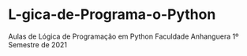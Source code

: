 # L-gica-de-Programa-o-Python
Aulas de Lógica de Programação em Python Faculdade Anhanguera 1º Semestre de 2021

